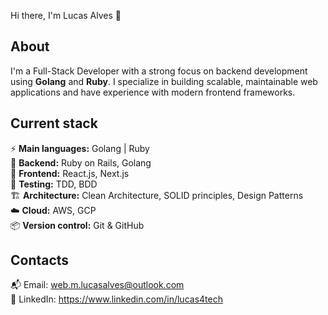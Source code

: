 Hi there, I'm Lucas Alves 👋

## About  
I'm a Full-Stack Developer with a strong focus on backend development using **Golang** and **Ruby**. I specialize in building scalable, maintainable web applications and have experience with modern frontend frameworks.

## Current stack  
⚡️ **Main languages:** Golang | Ruby  
📡 **Backend:** Ruby on Rails, Golang  
🎉 **Frontend:** React.js, Next.js  
🧪 **Testing:** TDD, BDD  
🏗️ **Architecture:** Clean Architecture, SOLID principles, Design Patterns  
☁️ **Cloud:** AWS, GCP  
📦 **Version control:** Git & GitHub  

## Contacts  
📬 Email: web.m.lucasalves@outlook.com  
👤 LinkedIn: https://www.linkedin.com/in/lucas4tech

